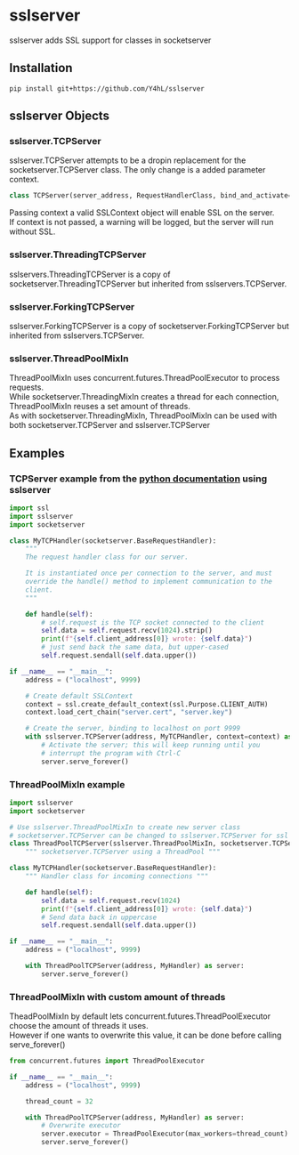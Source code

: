 # sslserver  
  
sslserver adds SSL support for classes in socketserver  
  
## Installation  
  
```pip install git+https://github.com/Y4hL/sslserver```  
  
## sslserver Objects  
  
### sslserver.TCPServer  
  
sslserver.TCPServer attempts to be a dropin replacement for the socketserver.TCPServer class. The only change is a added parameter context.  
  
```python
class TCPServer(server_address, RequestHandlerClass, bind_and_activate=True, context=None)
```  
  
Passing context a valid SSLContext object will enable SSL on the server.  
If context is not passed, a warning will be logged, but the server will run without SSL.  
  
### sslserver.ThreadingTCPServer  
  
sslservers.ThreadingTCPServer is a copy of socketserver.ThreadingTCPServer but inherited from sslservers.TCPServer.  
  
### sslserver.ForkingTCPServer  
  
sslserver.ForkingTCPServer is a copy of socketserver.ForkingTCPServer but inherited from sslservers.TCPServer.  
  
### sslserver.ThreadPoolMixIn  
  
ThreadPoolMixIn uses concurrent.futures.ThreadPoolExecutor to process requests.  
While socketserver.ThreadingMixIn creates a thread for each connection, ThreadPoolMixIn reuses a set amount of threads.  
As with socketserver.ThreadingMixIn, ThreadPoolMixIn can be used with both socketserver.TCPServer and sslserver.TCPServer  
  
## Examples  
  
### TCPServer example from the [python documentation](https://docs.python.org/3/library/socketserver.html#socketserver-tcpserver-example) using sslserver  
  
```python
import ssl
import sslserver
import socketserver

class MyTCPHandler(socketserver.BaseRequestHandler):
    """
    The request handler class for our server.

    It is instantiated once per connection to the server, and must
    override the handle() method to implement communication to the
    client.
    """

    def handle(self):
        # self.request is the TCP socket connected to the client
        self.data = self.request.recv(1024).strip()
        print(f"{self.client_address[0]} wrote: {self.data}")
        # just send back the same data, but upper-cased
        self.request.sendall(self.data.upper())

if __name__ == "__main__":
    address = ("localhost", 9999)

    # Create default SSLContext
    context = ssl.create_default_context(ssl.Purpose.CLIENT_AUTH)
    context.load_cert_chain("server.cert", "server.key")

    # Create the server, binding to localhost on port 9999
    with sslserver.TCPServer(address, MyTCPHandler, context=context) as server:
        # Activate the server; this will keep running until you
        # interrupt the program with Ctrl-C
        server.serve_forever()
```  
  
### ThreadPoolMixIn example  
  
```python
import sslserver
import socketserver

# Use sslserver.ThreadPoolMixIn to create new server class
# socketserver.TCPServer can be changed to sslserver.TCPServer for ssl support
class ThreadPoolTCPServer(sslserver.ThreadPoolMixIn, socketserver.TCPServer):
    """ socketserver.TCPServer using a ThreadPool """

class MyTCPHandler(socketserver.BaseRequestHandler):
    """ Handler class for incoming connections """

    def handle(self):
        self.data = self.request.recv(1024)
        print(f"{self.client_address[0]} wrote: {self.data}")
        # Send data back in uppercase
        self.request.sendall(self.data.upper())

if __name__ == "__main__":
    address = ("localhost", 9999)

    with ThreadPoolTCPServer(address, MyHandler) as server:
        server.serve_forever()
```  
  
### ThreadPoolMixIn with custom amount of threads  
  
TheadPoolMixIn by default lets concurrent.futures.ThreadPoolExecutor choose the amount of threads it uses.  
However if one wants to overwrite this value, it can be done before calling serve_forever()  
  
```python
from concurrent.futures import ThreadPoolExecutor

if __name__ == "__main__":
    address = ("localhost", 9999)

    thread_count = 32

    with ThreadPoolTCPServer(address, MyHandler) as server:
        # Overwrite executor
        server.executor = ThreadPoolExecutor(max_workers=thread_count)
        server.serve_forever()
```  
  
